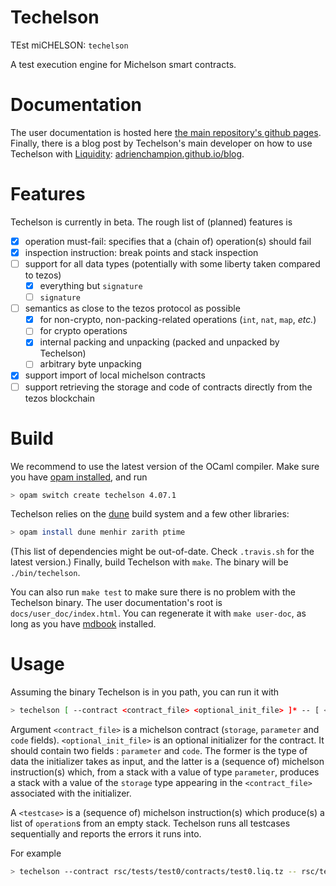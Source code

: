 # Techelson

TEst miCHELSON: `techelson`

A test execution engine for Michelson smart contracts.

# Documentation

The user documentation is hosted here [the main repository's github pages]. Finally, there is a blog post by Techelson's main developer on how to use Techelson with [Liquidity]: [adrienchampion.github.io/blog].

# Features

Techelson is currently in beta. The rough list of (planned) features is

- [x] operation must-fail: specifies that a (chain of) operation(s) should fail
- [x] inspection instruction: break points and stack inspection
- [ ] support for all data types (potentially with some liberty taken compared to tezos)
    - [x] everything but `signature`
    - [ ] `signature`
- [ ] semantics as close to the tezos protocol as possible
    - [x] for non-crypto, non-packing-related operations (`int`, `nat`, `map`, *etc.*)
    - [ ] for crypto operations
    - [x] internal packing and unpacking (packed and unpacked by Techelson)
    - [ ] arbitrary byte unpacking
- [x] support import of local michelson contracts
- [ ] support retrieving the storage and code of contracts directly from the tezos blockchain

# Build

We recommend to use the latest version of the OCaml compiler. Make sure you have [opam installed],
and run

```bash
> opam switch create techelson 4.07.1
```

Techelson relies on the [dune] build system and a few other libraries:

```bash
> opam install dune menhir zarith ptime
```

(This list of dependencies might be out-of-date. Check `.travis.sh` for the latest version.) Finally, build Techelson with `make`. The binary will be `./bin/techelson`.

You can also run `make test` to make sure there is no problem with the Techelson binary. The user documentation's root is `docs/user_doc/index.html`. You can regenerate it with `make user-doc`, as long as you have [mdbook] installed.

# Usage

Assuming the binary Techelson is in you path, you can run it with

```bash
> techelson [ --contract <contract_file> <optional_init_file> ]* -- [ <testcase> ]*
```

Argument `<contract_file>` is a michelson contract (`storage`, `parameter` and `code` fields). `<optional_init_file>` is an optional initializer for the contract. It should contain two fields : `parameter` and `code`. The former is the type of data the initializer takes as input, and the latter is a (sequence of) michelson instruction(s) which, from a stack with a value of type `parameter`, produces a stack with a value of the `storage` type appearing in the `<contract_file>` associated with the initializer.

A `<testcase>` is a (sequence of) michelson instruction(s) which produce(s) a list of `operation`s from an empty stack. Techelson runs all testcases sequentially and reports the errors it runs into.

For example

```bash
> techelson --contract rsc/tests/test0/contracts/test0.liq.tz -- rsc/tests/test0/okay/Test0Test1.techel
```

[opam installed]: https://opam.ocaml.org/doc/Install.html
[dune]: https://github.com/ocaml/dune
[mdbook]: https://github.com/rust-lang-nursery/mdBook
[Liquidity]: http://www.liquidity-lang.org/
[adrienchampion.github.io/blog]: https://adrienchampion.github.io/blog/tezos/techelson/with_liquidity/index.html
[the main repository's github pages]: https://ocamlpro.github.io/techelson/user_doc/